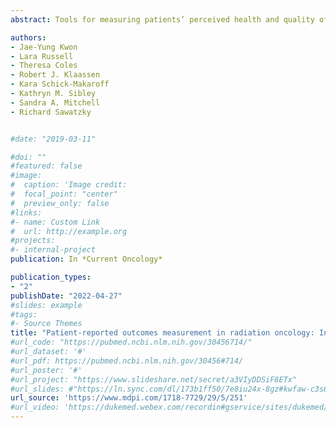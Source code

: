 ```yaml
---
abstract: Tools for measuring patients’ perceived health and quality of life, such as patient-reported outcome measures (PROMs), inform clinical decisions for patients requiring radiation therapy. However, there may be inconsistencies in how patients interpret and respond to PROMs due to cultural, environmental, personal, or experiential factors. Differential item functioning (DIF) and response shift (RS) refer to differences in the meaning of PROMs between patients or over time (respectively). DIF and RS can threaten the accurate interpretation and use of PROMs, potentially resulting in erroneous conclusions about effectiveness, and flawed individual-level clinical decision-making. Given the empirical evidence of DIF and RS, we aim to review clinical implications and solutions for addressing DIF and RS by providing vignettes from collaborative examinations with workshop participants, as well as the literature. By making these methodological concepts accessible and relevant, for practice, clinicians may feel more confident to ask clarifying questions of patients when PROM scores and the contextual patient information do not align. PROM scores need to be interpreted via dialogue with the patient to avoid misinterpretation due to DIF and RS, which could diminish patient–clinician communication and impede shared decision-making. This work is part of an interdisciplinary knowledge translation initiative focused on the interpretation of PROM scores by clinically-oriented audiences.

authors: 
- Jae-Yung Kwon
- Lara Russell
- Theresa Coles
- Robert J. Klaassen
- Kara Schick-Makaroff
- Kathryn M. Sibley
- Sandra A. Mitchell
- Richard Sawatzky 


#date: "2019-03-11"

#doi: ""
#featured: false
#image:
#  caption: 'Image credit: 
#  focal_point: "center"
#  preview_only: false
#links:
#- name: Custom Link
#  url: http://example.org
#projects:
#- internal-project
publication: In *Current Oncology*

publication_types:
- "2"
publishDate: "2022-04-27"
#slides: example
#tags:
#- Source Themes
title: "Patient-reported outcomes measurement in radiation oncology: Interpretation of individual scores and change over time in clinical practice"
#url_code: "https://pubmed.ncbi.nlm.nih.gov/30456714/"
#url_dataset: '#'
#url_pdf: https://pubmed.ncbi.nlm.nih.gov/30456#714/
#url_poster: '#'
#url_project: "https://www.slideshare.net/secret/a3VIyDDSiF8ETx"
#url_slides: #"https://ln.sync.com/dl/173b1ff50/7e8iu24x-8gz#kwfaw-c3s66p2j-wcnducyz"
url_source: 'https://www.mdpi.com/1718-7729/29/5/251'
#url_video: 'https://dukemed.webex.com/recordin#gservice/sites/dukemed/recording/play/b0d1d4dd#df304b0e9866fb29143f5ac2'
---
```



